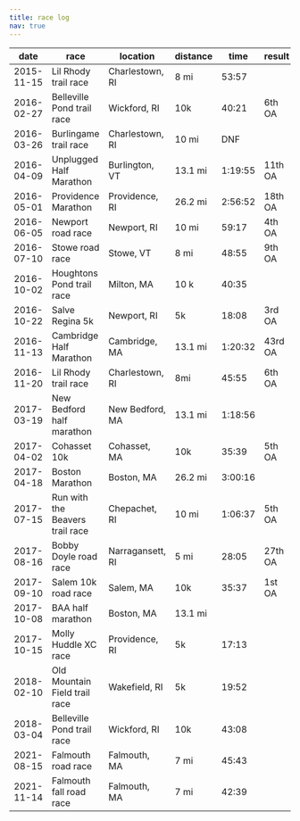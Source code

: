 ```yaml
---
title: race log
nav: true
---
```


| date       | race                            | location         | distance | time    | result  |
|------------|---------------------------------|------------------|----------|---------|---------|
| 2015-11-15 | Lil Rhody trail race            | Charlestown, RI  | 8 mi     | 53:57   |         |
| 2016-02-27 | Belleville Pond trail race      | Wickford, RI     | 10k      | 40:21   | 6th OA  |
| 2016-03-26 | Burlingame trail race           | Charlestown, RI  | 10 mi    | DNF     |         |
| 2016-04-09 | Unplugged Half Marathon         | Burlington, VT   | 13.1 mi  | 1:19:55 | 11th OA |
| 2016-05-01 | Providence Marathon             | Providence, RI   | 26.2 mi  | 2:56:52 | 18th OA |
| 2016-06-05 | Newport road race               | Newport, RI      | 10 mi    | 59:17   | 4th OA  |
| 2016-07-10 | Stowe road race                 | Stowe, VT        | 8 mi     | 48:55   | 9th OA  |
| 2016-10-02 | Houghtons Pond trail race       | Milton, MA       | 10 k     | 40:35   |         |
| 2016-10-22 | Salve Regina 5k                 | Newport, RI      | 5k       | 18:08   | 3rd OA  |
| 2016-11-13 | Cambridge Half Marathon         | Cambridge, MA    | 13.1 mi  | 1:20:32 | 43rd OA |
| 2016-11-20 | Lil Rhody trail race            | Charlestown, RI  | 8mi      | 45:55   | 6th OA  |
| 2017-03-19 | New Bedford half marathon       | New Bedford, MA  | 13.1 mi  | 1:18:56 |         |
| 2017-04-02 | Cohasset 10k                    | Cohasset, MA     | 10k      | 35:39   | 5th OA  |
| 2017-04-18 | Boston Marathon                 | Boston, MA       | 26.2 mi  | 3:00:16 |         |
| 2017-07-15 | Run with the Beavers trail race | Chepachet, RI    | 10 mi    | 1:06:37 | 5th OA  |
| 2017-08-16 | Bobby Doyle road race           | Narragansett, RI | 5 mi     | 28:05   | 27th OA |
| 2017-09-10 | Salem 10k road race             | Salem, MA        | 10k      | 35:37   | 1st OA  |
| 2017-10-08 | BAA half marathon               | Boston, MA       | 13.1 mi  |         |         |
| 2017-10-15 | Molly Huddle XC race            | Providence, RI   | 5k       | 17:13   |         |
| 2018-02-10 | Old Mountain Field trail race   | Wakefield, RI    | 5k       | 19:52   |         |
| 2018-03-04 | Belleville Pond trail race      | Wickford, RI     | 10k      | 43:08   |         |
| 2021-08-15 | Falmouth road race              | Falmouth, MA     | 7 mi     | 45:43   |         |
| 2021-11-14 | Falmouth fall road race         | Falmouth, MA     | 7 mi     | 42:39   |         |
